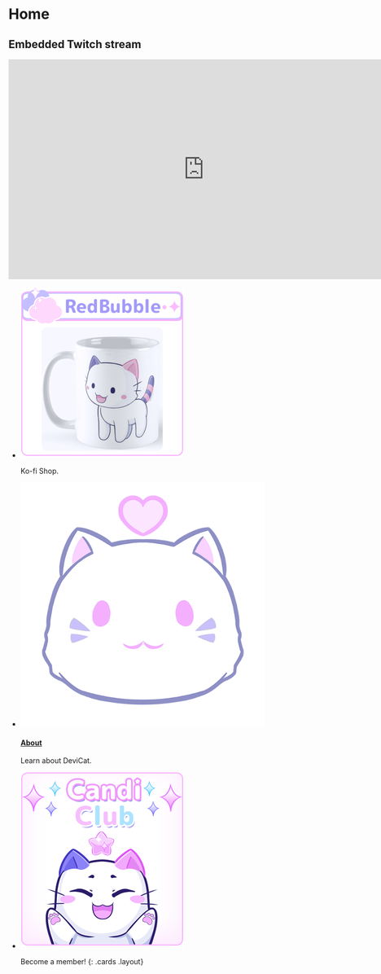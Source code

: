 # Home

<section class="jumbotron">
<h2 class="screenreader">Embedded Twitch stream</h2>
<iframe title="Watch DeviCat live!" src="https://player.twitch.tv?channel=devicat&parent=devicatoutlet.com" allowfullscreen="" style="border: 0" allow="autoplay; fullscreen" width="768" height="432"></iframe>
</section>

* [![Shop](img/RedBubbleShop.png)](https://www.redbubble.com/people/devicatoutlet/shop)

  Ko-fi Shop.

* [![About](img/dclogo.png)](about)

  #### [About](about)

  Learn about DeviCat.

* [![](img/CandiClubPanel.png)](https://www.ko-fi.com/devicatoutlet/tiers)

  Become a member!
{: .cards .layout}
